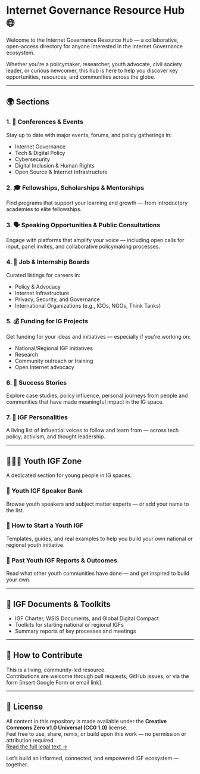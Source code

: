 # Internet Governance Resource Hub 🌐

Welcome to the Internet Governance Resource Hub — a collaborative, open-access directory for anyone interested in the Internet Governance ecosystem.

Whether you're a policymaker, researcher, youth advocate, civil society leader, or curious newcomer, this hub is here to help you discover key opportunities, resources, and communities across the globe.

---

## 🌍 Sections

### 1. 📅 Conferences & Events
Stay up to date with major events, forums, and policy gatherings in:
- Internet Governance
- Tech & Digital Policy
- Cybersecurity
- Digital Inclusion & Human Rights
- Open Source & Internet Infrastructure

### 2. 🎓 Fellowships, Scholarships & Mentorships
Find programs that support your learning and growth — from introductory academies to elite fellowships.

### 3. 🗣️ Speaking Opportunities & Public Consultations
Engage with platforms that amplify your voice — including open calls for input, panel invites, and collaborative policymaking processes.

### 4. 💼 Job & Internship Boards
Curated listings for careers in:
- Policy & Advocacy
- Internet Infrastructure
- Privacy, Security, and Governance
- International Organizations (e.g., IGOs, NGOs, Think Tanks)

### 5. 💰 Funding for IG Projects
Get funding for your ideas and initiatives — especially if you're working on:
- National/Regional IGF initiatives
- Research
- Community outreach or training
- Open Internet advocacy

### 6. 🌟 Success Stories
Explore case studies, policy influence, personal journeys from people and communities that have made meaningful impact in the IG space.

### 7. 📇 IGF Personalities
A living list of influential voices to follow and learn from — across tech policy, activism, and thought leadership.

---

## 👩🏽‍💻 Youth IGF Zone

A dedicated section for young people in IG spaces.

### 🔸 Youth IGF Speaker Bank
Browse youth speakers and subject matter experts — or add your name to the list.

### 🔸 How to Start a Youth IGF
Templates, guides, and real examples to help you build your own national or regional youth initiative.

### 🔸 Past Youth IGF Reports & Outcomes
Read what other youth communities have done — and get inspired to build your own.

---

## 📂 IGF Documents & Toolkits

- IGF Charter, WSIS Documents, and Global Digital Compact
- Toolkits for starting national or regional IGFs
- Summary reports of key processes and meetings

---

## 🤝 How to Contribute

This is a living, community-led resource.  
Contributions are welcome through pull requests, GitHub issues, or via the form [insert Google Form or email link].

---

## 🪪 License
All content in this repository is made available under the **Creative Commons Zero v1.0 Universal (CC0 1.0)** license.  
Feel free to use, share, remix, or build upon this work — no permission or attribution required.  
[Read the full legal text →](https://creativecommons.org/publicdomain/zero/1.0/)


Let’s build an informed, connected, and empowered IGF ecosystem — together.
